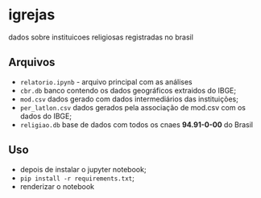 # igrejas
dados sobre instituicoes religiosas registradas no brasil

## Arquivos
- `relatorio.ipynb` - arquivo principal com as análises
- `cbr.db` banco contendo os dados geográficos extraidos do IBGE;
- `mod.csv` dados gerado com dados intermediários das instituições;
- `per_latlon.csv` dados gerados pela associação de mod.csv com os dados do IBGE;
- `religiao.db` base de dados com todos os cnaes **94.91-0-00** do Brasil

## Uso
- depois de instalar o jupyter notebook;
- `pip install -r requirements.txt`;
- renderizar o notebook
